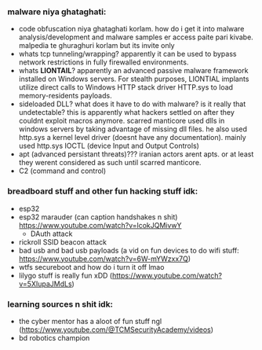### malware niya ghataghati:
- code obfuscation niya ghataghati korlam. how do i get it into malware analysis/development and malware samples er access paite pari kivabe. malpedia te ghuraghuri korlam but its invite only
- whats tcp tunneling/wrapping? apparently it can be used to bypass network restrictions in fully firewalled environments.
- whats **LIONTAIL**? apparently an advanced passive malware framework installed on Windows servers. For stealth purposes, LIONTIAL implants utilize direct calls to Windows HTTP stack driver HTTP.sys to load memory-residents payloads.
- sideloaded DLL? what does it have to do with malware? is it really that undetectable? this is apparently what hackers settled on after they couldnt exploit macros anymore. scarred manticore used dlls in windows servers by taking advantage of missing dll files. he also used http.sys a kernel level driver (doesnt have any documentation). mainly used http.sys IOCTL (device Input and Output Controls)
- apt (advanced persistant threats)??? iranian actors arent apts. or at least they werent considered as such until scarred manticore.
- C2 (command and control)
### breadboard stuff and other fun hacking stuff idk:
- esp32
- esp32 marauder (can caption handshakes n shit) https://www.youtube.com/watch?v=lcokJQMivwY
	- DAuth attack
- rickroll SSID beacon attack 
- bad usb and bad usb payloads (a vid on fun devices to do wifi stuff: https://www.youtube.com/watch?v=6W-mYWzxx7Q)
- wtfs secureboot and how do i turn it off lmao 
- lilygo stuff is really fun xDD (https://www.youtube.com/watch?v=5XIupaJMdLs)
### learning sources n shit idk:
- the cyber mentor has a aloot of fun stuff ngl (https://www.youtube.com/@TCMSecurityAcademy/videos)
- bd robotics champion